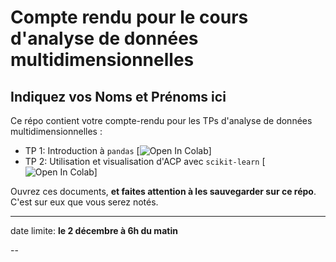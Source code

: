 # Compte rendu pour le cours d'analyse de données multidimensionnelles
## Indiquez vos Noms et Prénoms ici


Ce répo contient votre compte-rendu pour les TPs d'analyse de données multidimensionnelles :
* TP 1: Introduction à `pandas` [![Open In Colab](https://colab.research.google.com/github/campusplage/multidimensional-compte-rendus/blob/master/TP1_pandas.ipynb)]
* TP 2: Utilisation et visualisation d'ACP avec `scikit-learn` [![Open In Colab](https://colab.research.google.com/github/campusplage/multidimensional-compte-rendus/blob/master/TP2_scikit-learn.ipynb)]


Ouvrez ces documents, __et faites attention à les sauvegarder sur ce répo__. C'est sur eux que vous serez notés.


---
date limite: __le 2 décembre à 6h du matin__

--

